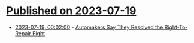 # [Published on 2023-07-19](index.md)

* [2023-07-19, 00:02:00](https://tech.slashdot.org/story/23/07/18/213240/automakers-say-they-resolved-the-right-to-repair-fight?utm_source=rss1.0mainlinkanon&utm_medium=feed) - [Automakers Say They Resolved the Right-To-Repair Fight](https://tech.slashdot.org/story/23/07/18/213240/automakers-say-they-resolved-the-right-to-repair-fight?utm_source=rss1.0mainlinkanon&utm_medium=feed)
